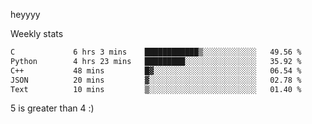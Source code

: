 heyyyy

Weekly stats
<!--START_SECTION:waka-->

```txt
C             6 hrs 3 mins    ████████████▒░░░░░░░░░░░░   49.56 %
Python        4 hrs 23 mins   █████████░░░░░░░░░░░░░░░░   35.92 %
C++           48 mins         █▓░░░░░░░░░░░░░░░░░░░░░░░   06.54 %
JSON          20 mins         ▓░░░░░░░░░░░░░░░░░░░░░░░░   02.78 %
Text          10 mins         ▒░░░░░░░░░░░░░░░░░░░░░░░░   01.40 %
```

<!--END_SECTION:waka-->
5 is greater than 4 :)
